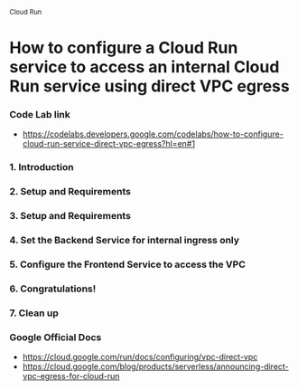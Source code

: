<small>Cloud Run</small>

# How to configure a Cloud Run service to access an internal Cloud Run service using direct VPC egress

### Code Lab link

- https://codelabs.developers.google.com/codelabs/how-to-configure-cloud-run-service-direct-vpc-egress?hl=en#1

### 1. Introduction

### 2. Setup and Requirements

### 3. Setup and Requirements

### 4. Set the Backend Service for internal ingress only

### 5. Configure the Frontend Service to access the VPC

### 6. Congratulations!

### 7. Clean up

### Google Official Docs

- https://cloud.google.com/run/docs/configuring/vpc-direct-vpc
- https://cloud.google.com/blog/products/serverless/announcing-direct-vpc-egress-for-cloud-run
